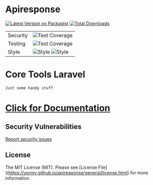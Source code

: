 # Apiresponse 
[![Latest Version on Packagist](https://img.shields.io/packagist/v/yormy/apiresponse.svg?style=flat-square)](https://packagist.org/packages/yormy/apiresponse)
[![Total Downloads](https://img.shields.io/packagist/dt/yormy/apiresponse.svg?style=flat-square)](https://packagist.org/packages/yormy/apiresponse)

|          |                                                               |
|----------|---------------------------------------------------------------|
| Security | ![Test Coverage](badges/insights_security.svg)                |
| Testing  | ![Test Coverage](badges/test_coverage.svg)                    |
| Style    | ![Style](badges/stan.svg) ![Style](badges/insights_code.svg)  | 


# Core Tools Laravel
```Just some handy stuff```

# [Click for Documentation](https://yormy.github.io/apiresponse/)

## Security Vulnerabilities
[Report security issues](https://yormy.github.io/apiresponse/general/report_security.html)

## License

The MIT License (MIT). Please see [License File]((https://yormy.github.io/apiresponse/general/license.html) for more information.

